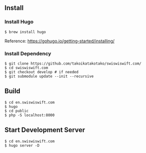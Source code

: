 ## Install

### Install Hugo

```
$ brew install hugo
```

Reference: https://gohugo.io/getting-started/installing/


### Install Dependency

```
$ git clone https://github.com/takoikatakotako/swiswiswift.com/
$ cd swiswiswift.com
$ git checkout develop # if needed
$ git submodule update --init --recursive
```


## Build

```
$ cd en.swiswiswift.com
$ hugo
$ cd public
$ php -S localhost:8000
```


## Start Development Server

```
$ cd en.swiswiswift.com
$ hugo server -D
```
